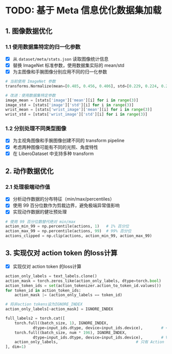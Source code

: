 # TODO: 基于 Meta 信息优化数据集加载

## 1. 图像数据优化

### 1.1 使用数据集特定的归一化参数
- [X] 从 `dataset/meta/stats.json` 读取图像统计信息
- [X] 替换 ImageNet 标准参数，使用数据集实际的 mean/std
- [X] 为主图像和手腕图像分别应用不同的归一化参数

```python
# 当前使用 ImageNet 参数
transforms.Normalize(mean=[0.485, 0.456, 0.406], std=[0.229, 0.224, 0.225])

# 改进：使用数据集特定参数
image_mean = [stats['image']['mean'][i] for i in range(3)]
image_std = [stats['image']['std'][i] for i in range(3)]
wrist_mean = [stats['wrist_image']['mean'][i] for i in range(3)]
wrist_std = [stats['wrist_image']['std'][i] for i in range(3)]
```

### 1.2 分别处理不同类型图像
- [X] 为主视角图像和手腕图像创建不同的 transform pipeline
- [X] 考虑两种图像可能有不同的光照、角度特性
- [X] 在 LiberoDataset 中支持多种 transform

## 2. 动作数据优化

### 2.1 处理极端动作值
- [X] 分析动作数据的分布特征（min/max/percentiles）
- [X] 使用 99 百分位数作为剪裁边界，避免极端异常值影响
- [X] 实现动作数据的健壮预处理

```python
# 使用 99 百分位数替代绝对 min/max
action_min_99 = np.percentile(actions, 1)   # 1% 百分位
action_max_99 = np.percentile(actions, 99)  # 99% 百分位
actions_clipped = np.clip(actions, action_min_99, action_max_99)
```

## 3. 实现仅对 action token 的loss计算
- [X] 实现仅对 action token 的loss计算
```python
action_only_labels = text_labels.clone()
action_mask = torch.zeros_like(action_only_labels, dtype=torch.bool)
action_token_ids = set(action_tokenizer.action_to_token_id.values())
for token_id in action_token_ids:
    action_mask |= (action_only_labels == token_id)

# 将非action tokens设为IGNORE_INDEX
action_only_labels[~action_mask] = IGNORE_INDEX

full_labels2 = torch.cat([
    torch.full((batch_size, 1), IGNORE_INDEX, 
            dtype=input_ids.dtype, device=input_ids.device),        # <BOS> token (忽略)
    torch.full((batch_size, num * 196), IGNORE_INDEX, 
            dtype=input_ids.dtype, device=input_ids.device),        # Vision tokens (忽略)
    action_only_labels,                                  # 只有 Action tokens 参与loss，Text tokens被忽略
], dim=1)
```